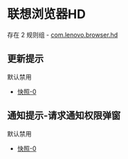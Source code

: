 # 联想浏览器HD

存在 2 规则组 - [com.lenovo.browser.hd](/src/apps/com.lenovo.browser.hd.ts)

## 更新提示

默认禁用

- [快照-0](https://i.gkd.li/i/13401982)

## 通知提示-请求通知权限弹窗

默认禁用

- [快照-0](https://i.gkd.li/i/13401980)
